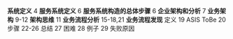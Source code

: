 **系统定义** 4
**服务系统定义** 6
**服务系统构造的总体步骤** 6
**企业架构和分析** 7
**业务架构** 9-12
**架构思维** 11
**业务流程分析** 15-18,21
 **业务流程发现**
	 定义 19
	 ASIS ToBe 20
	 步骤 22-26
	 总结 27
	 困难 28
	 例子 29
	 失败原因 
	 
	 
	  
 